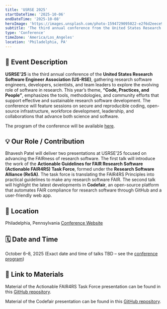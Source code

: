 ```yaml
---
title: 'USRSE 2025'
startDateTime: '2025-10-06'
endDateTime: '2025-10-08'
heroImage: 'https://images.unsplash.com/photo-1594729095022-e2f6d2eece9c?q=80&w=1742&auto=format&fit=crop&ixlib=rb-4.1.0&ixid=M3wxMjA3fDB8MHxwaG90by1wYWdlfHx8fGVufDB8fHx8fA%3D%3D'
subtitle: 'The third annual conference from the United States Research Software Engineer Association (US-RSE).'
type: 'Conference'
timeZone: 'America/Los_Angeles'
location: 'Philadelphia, PA'
---
```


## 📝 Event Description

**USRSE’25** is the third annual conference of the **United States Research Software Engineer Association (US-RSE)**, gathering research software engineers, developers, scientists, and team leaders to explore the evolving role of software in research. This year’s theme, **“Code, Practices, and People”**, emphasizes the tools, methodologies, and community efforts that support effective and sustainable research software development. The conference will feature sessions on secure and reproducible coding, open-source infrastructure, workforce development, leadership, and collaborations that advance both science and software.

The program of the conference will be available [here](https://us-rse.org/usrse25/program/).

## 💡 Our Role / Contribution

Bhavesh Patel will deliver two presentations at USRSE’25 focused on advancing the FAIRness of research software. The first talk will introduce the work of the **Actionable Guidelines for FAIR Research Software (Actionable FAIR4RS) Task Force**, formed under the **Research Software Alliance (ReSA)**. The task force is translating the FAIR4RS Principles into practical guidelines to make any research software FAIR. The second talk will highlight the latest developments in **Codefair**, an open-source platform that automates FAIR compliance for research software through GitHub and a user-friendly web app.

## 📍 Location

Philadelphia, Pennsylvania
[Conference Website](https://us-rse.org/usrse25)

## 🗓 Date and Time

October 6–8, 2025
(Exact date and time of talks TBD – see the [conference program](https://us-rse.org/usrse25/program/))

## 🔗 Link to Materials

Material of the Actionable FAIR4RS Task Force presentation can be found in this [GitHub repository](https://github.com/fairdataihub/actionableFAIR4RS-USRSE-2025).

Material of the Codefair presentation can be found in this [GitHub repository](https://github.com/fairdataihub/codefair-USRSE-2025).
